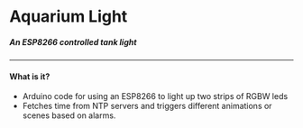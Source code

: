 # Aquarium Light
##### An ESP8266 controlled tank light
-------------------------------------------------------------

#### What is it?
* Arduino code for using an ESP8266 to light up two strips of RGBW leds
* Fetches time from NTP servers and triggers different animations or scenes based on alarms.


